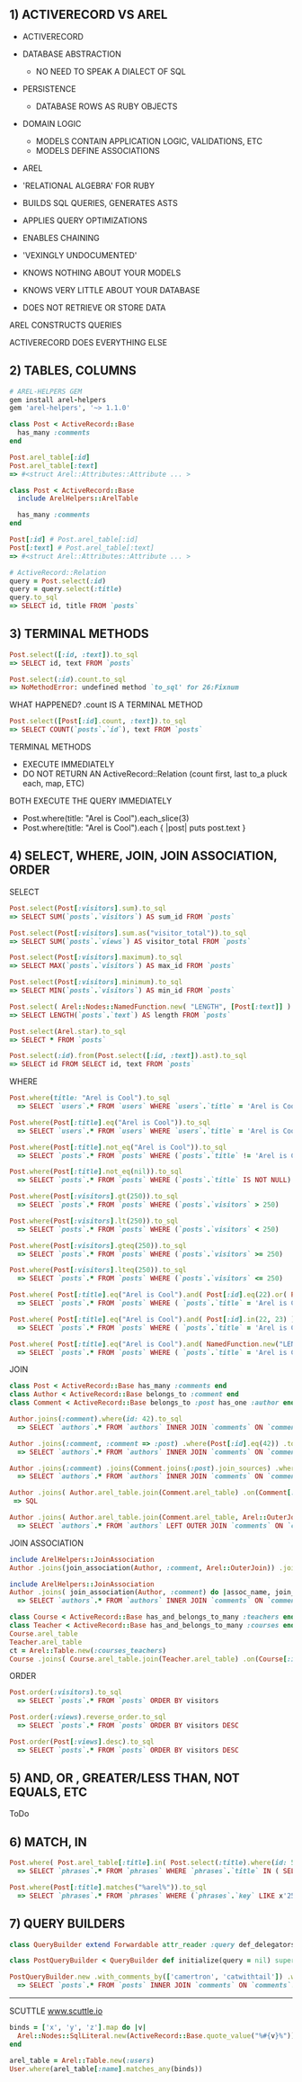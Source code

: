 ## 1) ACTIVERECORD VS AREL

- ACTIVERECORD
 - DATABASE ABSTRACTION
   - NO NEED TO SPEAK A DIALECT OF SQL
 - PERSISTENCE
   - DATABASE ROWS AS RUBY OBJECTS
 - DOMAIN LOGIC
   - MODELS CONTAIN APPLICATION LOGIC, VALIDATIONS, ETC
   - MODELS DEFINE ASSOCIATIONS

- AREL
 - 'RELATIONAL ALGEBRA' FOR RUBY
 - BUILDS SQL QUERIES, GENERATES ASTS
 - APPLIES QUERY OPTIMIZATIONS
 - ENABLES CHAINING
 - 'VEXINGLY UNDOCUMENTED'
 - KNOWS NOTHING ABOUT YOUR MODELS
 - KNOWS VERY LITTLE ABOUT YOUR DATABASE
 - DOES NOT RETRIEVE OR STORE DATA

AREL CONSTRUCTS QUERIES

ACTIVERECORD DOES EVERYTHING ELSE

## 2) TABLES, COLUMNS

```ruby
# AREL-HELPERS GEM
gem install arel-helpers
gem 'arel-helpers', '~> 1.1.0'
```

```ruby
class Post < ActiveRecord::Base
  has_many :comments
end

Post.arel_table[:id]
Post.arel_table[:text]
=> #<struct Arel::Attributes::Attribute ... >
```

```ruby
class Post < ActiveRecord::Base
  include ArelHelpers::ArelTable

  has_many :comments
end

Post[:id] # Post.arel_table[:id]
Post[:text] # Post.arel_table[:text]
=> #<struct Arel::Attributes::Attribute ... >
```

```ruby
# ActiveRecord::Relation
query = Post.select(:id)
query = query.select(:title)
query.to_sql
=> SELECT id, title FROM `posts`
```

## 3) TERMINAL METHODS

```ruby
Post.select([:id, :text]).to_sql
=> SELECT id, text FROM `posts`
```

```ruby
Post.select(:id).count.to_sql
=> NoMethodError: undefined method `to_sql' for 26:Fixnum
```

WHAT HAPPENED? .count IS A TERMINAL METHOD

```ruby
Post.select([Post[:id].count, :text]).to_sql
=> SELECT COUNT(`posts`.`id`), text FROM `posts`
```

TERMINAL METHODS

- EXECUTE IMMEDIATELY
- DO NOT RETURN AN ActiveRecord::Relation (count first, last to_a pluck each, map, ETC)

BOTH EXECUTE THE QUERY IMMEDIATELY

- Post.where(title: "Arel is Cool").each_slice(3)
- Post.where(title: "Arel is Cool").each { |post| puts post.text }

## 4) SELECT, WHERE, JOIN, JOIN ASSOCIATION, ORDER

SELECT

```ruby
Post.select(Post[:visitors].sum).to_sql
=> SELECT SUM(`posts`.`visitors`) AS sum_id FROM `posts`
```

```ruby
Post.select(Post[:visitors].sum.as("visitor_total")).to_sql
=> SELECT SUM(`posts`.`views`) AS visitor_total FROM `posts`
```

```ruby
Post.select(Post[:visitors].maximum).to_sql
=> SELECT MAX(`posts`.`visitors`) AS max_id FROM `posts`
```

```ruby
Post.select(Post[:visitors].minimum).to_sql
=> SELECT MIN(`posts`.`visitors`) AS min_id FROM `posts`
```

```ruby
Post.select( Arel::Nodes::NamedFunction.new( "LENGTH", [Post[:text]] ).as("length") ).to_sql
=> SELECT LENGTH(`posts`.`text`) AS length FROM `posts`
```

```ruby
Post.select(Arel.star).to_sql
=> SELECT * FROM `posts`
```

```ruby
Post.select(:id).from(Post.select([:id, :text]).ast).to_sql
=> SELECT id FROM SELECT id, text FROM `posts`
```

WHERE

```ruby
Post.where(title: "Arel is Cool").to_sql
  => SELECT `users`.* FROM `users` WHERE `users`.`title` = 'Arel is Cool'
```

```ruby
Post.where(Post[:title].eq("Arel is Cool")).to_sql
  => SELECT `users`.* FROM `users` WHERE `users`.`title` = 'Arel is Cool' WITH AREL
```

```ruby
Post.where(Post[:title].not_eq("Arel is Cool")).to_sql
  => SELECT `posts`.* FROM `posts` WHERE (`posts`.`title` != 'Arel is Cool')
```

```ruby
Post.where(Post[:title].not_eq(nil)).to_sql
  => SELECT `posts`.* FROM `posts` WHERE (`posts`.`title` IS NOT NULL)
```

```ruby
Post.where(Post[:visitors].gt(250)).to_sql
  => SELECT `posts`.* FROM `posts` WHERE (`posts`.`visitors` > 250)
```

```ruby
Post.where(Post[:visitors].lt(250)).to_sql
  => SELECT `posts`.* FROM `posts` WHERE (`posts`.`visitors` < 250)
```

```ruby
Post.where(Post[:visitors].gteq(250)).to_sql
  => SELECT `posts`.* FROM `posts` WHERE (`posts`.`visitors` >= 250)
```

```ruby
Post.where(Post[:visitors].lteq(250)).to_sql
  => SELECT `posts`.* FROM `posts` WHERE (`posts`.`visitors` <= 250)
```

```ruby
Post.where( Post[:title].eq("Arel is Cool").and( Post[:id].eq(22).or( Post[:id].eq(23) ) ) ).to_sql
  => SELECT `posts`.* FROM `posts` WHERE ( `posts`.`title` = 'Arel is Cool' AND (`posts`.`id` = 22 OR `posts`.`id` = 23) )
```

```ruby
Post.where( Post[:title].eq("Arel is Cool").and( Post[:id].in(22, 23) ) ).to_sql
  => SELECT `posts`.* FROM `posts` WHERE ( `posts`.`title` = 'Arel is Cool' AND `posts`.`id` IN (22, 23) )
```

```ruby
Post.where( Post[:title].eq("Arel is Cool").and( NamedFunction.new("LENGTH", [Post[:slug]]).gt(10) ) ).to_sql
  => SELECT `posts`.* FROM `posts` WHERE ( `posts`.`title` = 'Arel is Cool' AND LENGTH(`posts`.`slug`) > 10 )
```

JOIN

```ruby
class Post < ActiveRecord::Base has_many :comments end
class Author < ActiveRecord::Base belongs_to :comment end
class Comment < ActiveRecord::Base belongs_to :post has_one :author end
```

```ruby
Author.joins(:comment).where(id: 42).to_sql
  => SELECT `authors`.* FROM `authors` INNER JOIN `comments` ON `comments`.`id` = `authors`.`comment_id` WHERE `authors`.`id` = 42
```

```ruby
Author .joins(:comment, :comment => :post) .where(Post[:id].eq(42)) .to_sql
  => SELECT `authors`.* FROM `authors` INNER JOIN `comments` ON `comments`.`id` = `authors`.`comment_id` INNER JOIN `posts` ON `posts`.`id` = `comments`.`post_id` WHERE `posts`.`id` = 42
```

```ruby
Author .joins(:comment) .joins(Comment.joins(:post).join_sources) .where(Post[:id].eq(42)) .to_sql
  => SELECT `authors`.* FROM `authors` INNER JOIN `comments` ON `comments`.`id` = `authors`.`comment_id` INNER JOIN `posts` ON `posts`.`id` = `comments`.`post_id` WHERE `posts`.`id` = 42
```

```ruby
Author .joins( Author.arel_table.join(Comment.arel_table) .on(Comment[:id].eq(Author[:comment_id])) .join_sources ) .joins( Comment.arel_table.join(Post.arel_table) .on(Post[:id].eq(Comment[:post_id])) .join_sources ) .where(Post[:id].eq(42)) .to_sql
 => SQL
```

```ruby
Author .joins( Author.arel_table.join(Comment.arel_table, Arel::OuterJoin) .on(Comment[:id].eq(Author[:comment_id])) .join_sources ) .joins( Comment.arel_table.join(Post.arel_table, Arel::OuterJoin) .on(Post[:id].eq(Comment[:post_id])) .join_sources ) .where(Post[:id].eq(42)) .to_sql
  => SELECT `authors`.* FROM `authors` LEFT OUTER JOIN `comments` ON `comments`.`id` = `authors`.`comment_id` LEFT OUTER JOIN `posts` ON `posts`.`id` = `comments`.`post_id` WHERE `posts`.`id` = 42
```

JOIN ASSOCIATION

```ruby
include ArelHelpers::JoinAssociation
Author .joins(join_association(Author, :comment, Arel::OuterJoin)) .joins(join_association(Comment, :post, Arel::OuterJoin)) .where(Post[:id].eq(42)) .to_sql
```

```ruby
include ArelHelpers::JoinAssociation
Author .joins( join_association(Author, :comment) do |assoc_name, join_conds| join_conds.and(Comment[:created_at].lteq(Date.yesterday)) end ) .joins(join_association(Comment, :post, Arel::OuterJoin)) .where(Post[:id].eq(42)) .to_sql
  => SELECT `authors`.* FROM `authors` INNER JOIN `comments` ON `comments`.`id` = `authors`.`comment_id` AND `comments`.`created_at` <= '2014-04-15' LEFT OUTER JOIN `posts` ON `posts`.`id` = `comments`.`post_id` WHERE `posts`.`id` = 42
```

```ruby
class Course < ActiveRecord::Base has_and_belongs_to_many :teachers end
class Teacher < ActiveRecord::Base has_and_belongs_to_many :courses end
Course.arel_table
Teacher.arel_table
ct = Arel::Table.new(:courses_teachers)
Course .joins( Course.arel_table.join(Teacher.arel_table) .on(Course[:id].eq(ct[:course_id])) .and(Teacher[:id].eq(ct[:teacher_id])) .join_sources ) .to_sql
```

ORDER

```ruby
Post.order(:visitors).to_sql
  => SELECT `posts`.* FROM `posts` ORDER BY visitors
```

```ruby
Post.order(:views).reverse_order.to_sql
  => SELECT `posts`.* FROM `posts` ORDER BY visitors DESC
```

```ruby
Post.order(Post[:views].desc).to_sql
  => SELECT `posts`.* FROM `posts` ORDER BY visitors DESC
```

## 5) AND, OR , GREATER/LESS THAN, NOT EQUALS, ETC

ToDo

## 6) MATCH, IN

```ruby
Post.where( Post.arel_table[:title].in( Post.select(:title).where(id: 5).ast ) ).to_sql
  => SELECT `phrases`.* FROM `phrases` WHERE `phrases`.`title` IN ( SELECT title FROM `phrases` WHERE `phrases`.`id` = 5 )
```

```ruby
Post.where(Post[:title].matches("%arel%")).to_sql
  => SELECT `phrases`.* FROM `phrases` WHERE (`phrases`.`key` LIKE x'256172656c25')
```

## 7) QUERY BUILDERS

```ruby
class QueryBuilder extend Forwardable attr_reader :query def_delegators :@query, :to_a, :to_sql, :each def initialize(query) @query = query end protected def reflect(query) self.class.new(query) end end
```

```ruby
class PostQueryBuilder < QueryBuilder def initialize(query = nil) super(query || post.unscoped) end def with_title_matching(title) reflect( query.where(post[:title].matches("%#{title}%")) ) end def with_comments_by(usernames) reflect( query .joins(:comments => :author) .where(Author[:username].in(usernames)) ) end def since_yesterday reflect( query.where(post[:created_at].gteq(Date.yesterday)) ) end private def author Author end def post Post end end
```

```ruby
PostQueryBuilder.new .with_comments_by(['camertron', 'catwithtail']) .with_title_matching(`arel`).since_yesterday.to_sql
  => SELECT `posts`.* FROM `posts` INNER JOIN `comments` ON `comments`.`post_id` = `posts`.`id` INNER JOIN `authors` ON `authors`.`comment_id` = `comments`.`id` WHERE `authors`.`username` IN ( 'camertron', 'catwithtail' ) AND (`posts`.`title` LIKE '%arel%') AND (`posts`.`created_at` >= '2014-04-20')
```

---
SCUTTLE www.scuttle.io

```ruby
binds = ['x', 'y', 'z'].map do |v|
  Arel::Nodes::SqlLiteral.new(ActiveRecord::Base.quote_value("%#{v}%"))
end

arel_table = Arel::Table.new(:users)
User.where(arel_table[:name].matches_any(binds))
```
